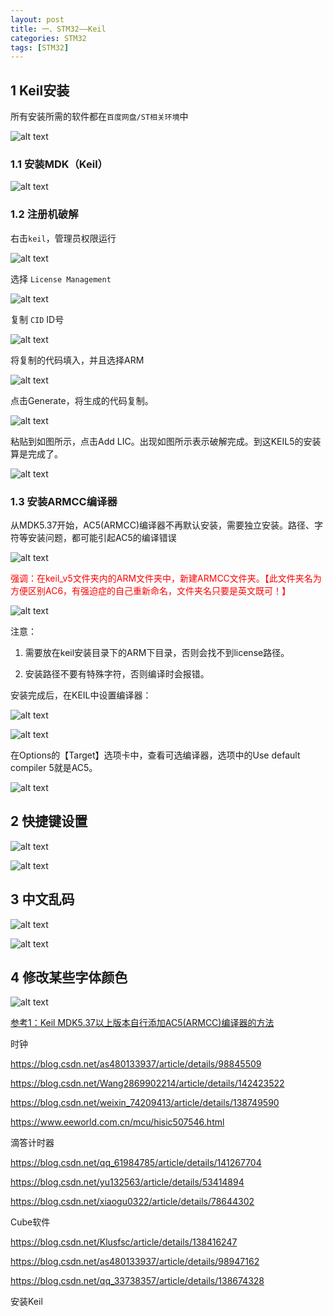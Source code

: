 ```yaml
---
layout: post
title: 一、STM32——Keil
categories: STM32
tags: [STM32]
---
```


## 1 Keil安装

所有安装所需的软件都在`百度网盘/ST相关环境`中

![alt text](/assets/ST/01_STM32_Keil/image/image-3.png)

### 1.1 安装MDK（Keil）

![alt text](/assets/ST/01_STM32_Keil/image/image-4.png)

### 1.2 注册机破解

右击`keil`，管理员权限运行

![alt text](/assets/ST/01_STM32_Keil/image/image-5.png)

选择 `License Management`

![alt text](/assets/ST/01_STM32_Keil/image/image-6.png)

复制 `CID` ID号

![alt text](/assets/ST/01_STM32_Keil/image/image-7.png)

将复制的代码填入，并且选择ARM

![alt text](/assets/ST/01_STM32_Keil/image/image-8.png)

点击Generate，将生成的代码复制。

![alt text](/assets/ST/01_STM32_Keil/image/image-9.png)

粘贴到如图所示，点击Add LIC。出现如图所示表示破解完成。到这KEIL5的安装算是完成了。

![alt text](/assets/ST/01_STM32_Keil/image/image-10.png)

### 1.3 安装ARMCC编译器

从MDK5.37开始，AC5(ARMCC)编译器不再默认安装，需要独立安装。路径、字符等安装问题，都可能引起AC5的编译错误

![alt text](/assets/ST/01_STM32_Keil/image/image-11.png)

<font color="red">强调：在keil_v5文件夹内的ARM文件夹中，新建ARMCC文件夹。【此文件夹名为方便区别AC6，有强迫症的自己重新命名，文件夹名只要是英文既可！】</font>

![alt text](/assets/ST/01_STM32_Keil/image/image-12.png)


注意：

1. 需要放在keil安装目录下的ARM下目录，否则会找不到license路径。

2. 安装路径不要有特殊字符，否则编译时会报错。

安装完成后，在KEIL中设置编译器：

![alt text](/assets/ST/01_STM32_Keil/image/image-13.png)

![alt text](/assets/ST/01_STM32_Keil/image/image-14.png)

在Options的【Target】选项卡中，查看可选编译器，选项中的Use default compiler 5就是AC5。

![alt text](/assets/ST/01_STM32_Keil/image/image-15.png)

## 2 快捷键设置

![alt text](/assets/ST/01_STM32_Keil/image/image.png)

![alt text](/assets/ST/01_STM32_Keil/image/image-1.png)

## 3 中文乱码

![alt text](/assets/ST/01_STM32_Keil/image/image-16.png)

![alt text](/assets/ST/01_STM32_Keil/image/image-17.png)

## 4 修改某些字体颜色

![alt text](/assets/ST/01_STM32_Keil/image/image-18.png)


[参考1：Keil MDK5.37以上版本自行添加AC5(ARMCC)编译器的方法](https://blog.csdn.net/qcmyqcmy/article/details/125814461)

时钟

https://blog.csdn.net/as480133937/article/details/98845509

https://blog.csdn.net/Wang2869902214/article/details/142423522

https://blog.csdn.net/weixin_74209413/article/details/138749590

https://www.eeworld.com.cn/mcu/hisic507546.html

滴答计时器

https://blog.csdn.net/qq_61984785/article/details/141267704

https://blog.csdn.net/yu132563/article/details/53414894

https://blog.csdn.net/xiaogu0322/article/details/78644302

Cube软件

https://blog.csdn.net/Klusfsc/article/details/138416247

https://blog.csdn.net/as480133937/article/details/98947162

https://blog.csdn.net/qq_33738357/article/details/138674328

安装Keil
